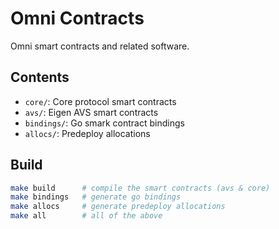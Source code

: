# Omni Contracts

Omni smart contracts and related software.

## Contents

- `core/`: Core protocol smart contracts
- `avs/`: Eigen AVS smart contracts
- `bindings/`: Go smark contract bindings
- `allocs/`: Predeploy allocations

## Build

```bash
make build      # compile the smart contracts (avs & core)
make bindings   # generate go bindings
make allocs     # generate predeploy allocations
make all        # all of the above
```
